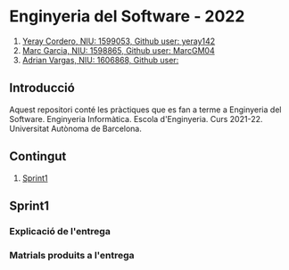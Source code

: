 # Enginyeria del Software - 2022
1. [Yeray Cordero, NIU: 1599053, Github user: yeray142](https://github.com/yeray142)
2. [Marc Garcia, NIU: 1598865, Github user: MarcGM04](https://github.com/MarcGM04)
3. [Adrian Vargas, NIU: 1606868, Github user: ]()

## Introducció
Aquest repositori conté les pràctiques que es fan a terme a Enginyeria del Software. Enginyeria Informàtica. Escola d'Enginyeria. Curs 2021-22. Universitat Autònoma de Barcelona.

## Contingut
1. [Sprint1](https://github.com/yeray142/es2022uab/tree/master/Sprint1)

## Sprint1

### Explicació de l'entrega

### Matrials produits a l'entrega
